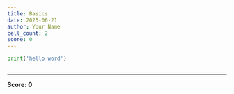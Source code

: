 ```yaml
---
title: Basics
date: 2025-06-21
author: Your Name
cell_count: 2
score: 0
---
```


```python
print('hello word')
```


```python

```


---
**Score: 0**